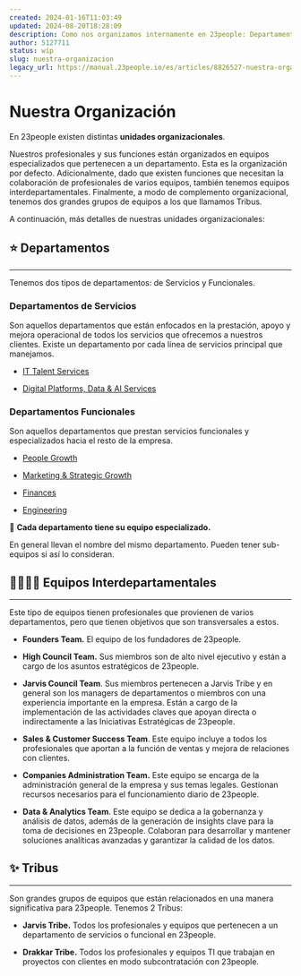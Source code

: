 ```yaml
---
created: 2024-01-16T11:03:49
updated: 2024-08-20T18:28:09
description: Como nos organizamos internamente en 23people: Departamentos, Tribus y Equipos
author: 5127711
status: wip
slug: nuestra-organizacion
legacy_url: https://manual.23people.io/es/articles/8826527-nuestra-organizacion
---
```


# Nuestra Organización

En 23people existen distintas **unidades organizacionales**.

Nuestros profesionales y sus funciones están organizados en equipos
especializados que pertenecen a un departamento. Esta es la organización por
defecto. Adicionalmente, dado que existen funciones que necesitan la
colaboración de profesionales de varios equipos, también tenemos equipos
interdepartamentales. Finalmente, a modo de complemento organizacional,
tenemos dos grandes grupos de equipos a los que llamamos Tribus.

A continuación, más detalles de nuestras unidades organizacionales:

## ⭐ Departamentos

* * *

Tenemos dos tipos de departamentos: de Servicios y Funcionales.

### Departamentos de Servicios

Son aquellos departamentos que están enfocados en la prestación, apoyo y
mejora operacional de todos los servicios que ofrecemos a nuestros clientes.
Existe un departamento por cada línea de servicios principal que manejamos.

  * [IT Talent Services](/acerca-de-it-talent-services)

  * [Digital Platforms, Data & AI Services](/acerca-de-digital-platforms-data-ai-services)

### Departamentos Funcionales

Son aquellos departamentos que prestan servicios funcionales y especializados
hacia el resto de la empresa.

  * [People Growth](/acerca-de-people-growth)

  * [Marketing & Strategic Growth](/acerca-de-marketing-strategic-growth)

  * [Finances](/acerca-de-finances)

  * [Engineering](/acerca-de-engineering)

💎 **Cada departamento tiene su equipo especializado.**

En general llevan el nombre del mismo departamento. Pueden tener sub-equipos
si así lo consideran.

## 👨‍👨‍👦‍👦 Equipos Interdepartamentales

* * *

Este tipo de equipos tienen profesionales que provienen de varios
departamentos, pero que tienen objetivos que son transversales a estos.

  * **Founders Team.** El equipo de los fundadores de 23people. 

  * **High Council Team.** Sus miembros son de alto nivel ejecutivo y están a cargo de los asuntos estratégicos de 23people.

  * **Jarvis Council Team**. Sus miembros pertenecen a Jarvis Tribe y en general son los managers de departamentos o miembros con una experiencia importante en la empresa. Están a cargo de la implementación de las actividades claves que apoyan directa o indirectamente a las Iniciativas Estratégicas de 23people.

  * **Sales & Customer Success Team**. Este equipo incluye a todos los profesionales que aportan a la función de ventas y mejora de relaciones con clientes.

  * **Companies Administration Team.** Este equipo se encarga de la administración general de la empresa y sus temas legales. Gestionan recursos necesarios para el funcionamiento diario de 23people.

  * **Data & Analytics Team**. Este equipo se dedica a la gobernanza y análisis de datos, además de la generación de insights clave para la toma de decisiones en 23people. Colaboran para desarrollar y mantener soluciones analíticas avanzadas y garantizar la calidad de los datos.

## ✨ Tribus

* * *

Son grandes grupos de equipos que están relacionados en una manera
significativa para 23people. Tenemos 2 Tribus:

  * **Jarvis Tribe.** Todos los profesionales y equipos que pertenecen a un departamento de servicios o funcional en 23people.

  * **Drakkar Tribe.** Todos los profesionales y equipos TI que trabajan en proyectos con clientes en modo subcontratación con 23people.

##

##


